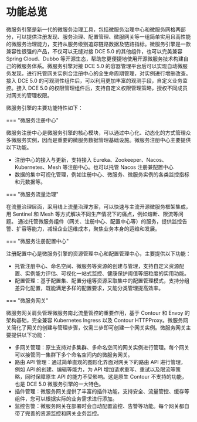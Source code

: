 # 功能总览

微服务引擎是新一代的微服务治理工具，包括微服务治理中心和微服务网格两部分，可以提供注册发现、服务治理、配置管理、微服网关等一组简单实用且高性能的微服务治理能力，支持从服务级别追踪链路数据及链路指标。微服务引擎是一款兼容性很强的产品，不仅可以无缝对接 DCE 5.0 的其他组件，也可以完美兼容 Spring Cloud、Dubbo 等开源生态，帮助您更便捷地使用开源微服务技术构建自己的微服务体系。微服务引擎对接 DCE 5.0 的容器管理平台后可以实现自动微服务发现，进行托管网关实例合注册中心的全生命周期管理，对实例进行增删改查。接入 DCE 5.0 的可观测性组件后，可以利用更加丰富的观测手段，自定义业务监控。接入 DCE 5.0 的权限管理组件后，支持自定义权限管理策略，授权不同成员对网关的管理权限。

微服务引擎的主要功能特性如下：

=== "微服务注册中心"

微服务注册中心是微服务引擎的核心模块，可以通过中心化、动态化的方式管理众多微服务实例，因而是重要的微服务数据管理基础设施。微服务注册中心主要提供以下功能。

- 注册中心的接入与更新，支持接入 Eureka、Zookeeper、Nacos、Kubernetes、Mesh 等注册中心。也可以托管 Nacos 注册兼配置中心
- 数据的集中可视化管理，例如注册中心、微服务、微服务实例的各类监控指标和元数据等。

=== "微服务流量治理"

在流量治理层面，采用线上流量治理方案，可以快速与主流开源微服务框架集成，用 Sentinel 和 Mesh 等方式解决不同生产情况下的痛点，例如熔断、限流等问题。
通过托管微服务组件（网关、注册中心、配置中心等）的服务，提供监控告警、扩容等能力，减轻企业运维成本，聚焦业务本身的运维和发展。

=== "微服务注册配置中心"

注册配置中心是微服务引擎的资源管理中心和配置管理中心，主要提供以下功能：

- 托管注册中心、命名空间、微服务等资源的创建与管理，支持自定义资源配置、实例能力评估、可视化一站式监控、健康保护阈值等细粒度的实用功能。
- 配置管理：基于配置集、配置分组等资源采取集中的配置管理模式，支持分组差异化配置，既能满足多样的配置要求，又能分类管理提高效率。

=== "微服务网关"

微服务网关肩负管理微服务南北流量管控的重要作用，基于 Contour 和 Envoy 的架构基础，完全兼容 Kubernetes Ingress 以及 Contour HTTPProxy。微服务网关简化了网关的创建与管理步骤，仅需三步即可创建一个网关实例。微服务网关主要提供以下功能：

- 多网关管理：原生支持对多集群、多命名空间的网关实例进行管理。每个网关可以接管同一集群下多个命名空间内的微服务网关。
- 路由 API 管理：通过简单直观的图形化界面对网关下的路由 API 进行管理，例如 API 的创建、编辑等能力，为 API 增加请求重写、重试以及限流等策略，同时保障原生 API 的能力不受影响。这是原生 Contour 不支持的功能，也是 DCE 5.0 微服务引擎的一大特色。
- 插件管理：微服务网关提供了丰富的插件功能，支持安全、流量管控、缓存等组件，您可以根据实际的业务需求进行添加。
- 监控告警：微服务网关在部署时会自动配置监控、告警等功能。每个网关都自带了完善的资源监控和网关业务监控。
